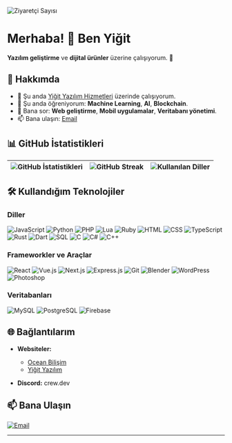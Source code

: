![Ziyaretçi Sayısı](https://visitor-badge.laobi.icu/badge?page_id=crewcik)

# Merhaba! 👋 Ben Yiğit

**Yazılım geliştirme** ve **dijital ürünler** üzerine çalışıyorum. 🚀

## 🚀 Hakkımda

- 🔭 Şu anda [Yiğit Yazılım Hizmetleri](https://www.yigitdev.com.tr) üzerinde çalışıyorum.
- 🌱 Şu anda öğreniyorum: **Machine Learning**, **AI**, **Blockchain**.
- 💬 Bana sor: **Web geliştirme**, **Mobil uygulamalar**, **Veritabanı yönetimi**.
- 📫 Bana ulaşın: [Email](mailto:yazilimcrew@gmail.com)

## 📊 GitHub İstatistikleri

| ![GitHub İstatistikleri](https://github-readme-stats.vercel.app/api?username=crewcik&theme=tokyonight&hide_border=true&include_all_commits=true&count_private=true) | ![GitHub Streak](https://github-readme-streak-stats.herokuapp.com/?user=crewcik&theme=tokyonight&hide_border=true) | ![Kullanılan Diller](https://github-readme-stats.vercel.app/api/top-langs/?username=crewcik&theme=tokyonight&hide_border=true&include_all_commits=true&count_private=true&layout=compact) |
|------------------------|----------------|---------------------|

## 🛠️ Kullandığım Teknolojiler

### Diller
![JavaScript](https://img.shields.io/badge/-JavaScript-333333?style=flat&logo=javascript)
![Python](https://img.shields.io/badge/-Python-333333?style=flat&logo=python)
![PHP](https://img.shields.io/badge/-PHP-333333?style=flat&logo=php)
![Lua](https://img.shields.io/badge/-Lua-333333?style=flat&logo=lua)
![Ruby](https://img.shields.io/badge/-Ruby-333333?style=flat&logo=ruby)
![HTML](https://img.shields.io/badge/-HTML-333333?style=flat&logo=html5)
![CSS](https://img.shields.io/badge/-CSS-333333?style=flat&logo=css3)
![TypeScript](https://img.shields.io/badge/-TypeScript-333333?style=flat&logo=typescript)
![Rust](https://img.shields.io/badge/-Rust-333333?style=flat&logo=rust)
![Dart](https://img.shields.io/badge/-Dart-333333?style=flat&logo=dart)
![SQL](https://img.shields.io/badge/-SQL-333333?style=flat&logo=postgresql)
![C](https://img.shields.io/badge/-C-333333?style=flat&logo=c)
![C#](https://img.shields.io/badge/-C%23-333333?style=flat&logo=sharp)
![C++](https://img.shields.io/badge/-C++-333333?style=flat&logo=c%2B%2B)

### Frameworkler ve Araçlar
![React](https://img.shields.io/badge/-React-333333?style=flat&logo=react)
![Vue.js](https://img.shields.io/badge/-Vue.js-333333?style=flat&logo=vue.js)
![Next.js](https://img.shields.io/badge/-Next.js-333333?style=flat&logo=next.js)
![Express.js](https://img.shields.io/badge/-Express.js-333333?style=flat&logo=express)
![Git](https://img.shields.io/badge/-Git-333333?style=flat&logo=git)
![Blender](https://img.shields.io/badge/-Blender-333333?style=flat&logo=blender)
![WordPress](https://img.shields.io/badge/-WordPress-333333?style=flat&logo=wordpress)
![Photoshop](https://img.shields.io/badge/-Photoshop-333333?style=flat&logo=adobe-photoshop)

### Veritabanları
![MySQL](https://img.shields.io/badge/-MySQL-333333?style=flat&logo=mysql)
![PostgreSQL](https://img.shields.io/badge/-PostgreSQL-333333?style=flat&logo=postgresql)
![Firebase](https://img.shields.io/badge/-Firebase-333333?style=flat&logo=firebase)

## 🌐 Bağlantılarım

- **Websiteler:**
  - [Ocean Bilişim](https://www.oceanbilisim.com.tr)
  - [Yiğit Yazılım](https://www.yigitdev.com.tr)

- **Discord:** crew.dev

## 📫 Bana Ulaşın

[![Email](https://img.shields.io/badge/Email-333333?style=flat&logo=gmail)](mailto:yazilimcrew@gmail.com)

---
